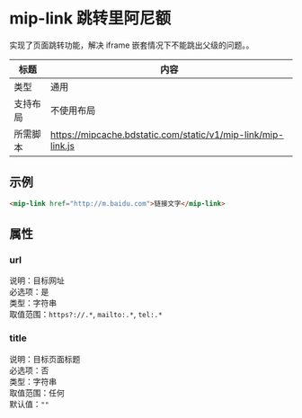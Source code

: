 # mip-link 跳转里阿尼额

实现了页面跳转功能，解决 iframe 嵌套情况下不能跳出父级的问题。。

标题|内容
----|----
类型|通用
支持布局|不使用布局
所需脚本|https://mipcache.bdstatic.com/static/v1/mip-link/mip-link.js

## 示例

```html
<mip-link href="http://m.baidu.com">链接文字</mip-link>
```

## 属性

### url

说明：目标网址  
必选项：是  
类型：字符串  
取值范围：`https?://.*`, `mailto:.*`, `tel:.*`

### title

说明：目标页面标题  
必选项：否  
类型：字符串  
取值范围：任何  
默认值：`""`

